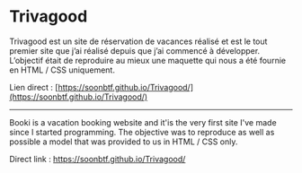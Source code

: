 # Trivagood

Trivagood est un site de réservation de vacances réalisé et est le tout premier site que j’ai réalisé depuis que j’ai commencé à développer. L’objectif était de reproduire au mieux une maquette qui nous a été fournie en HTML / CSS uniquement.

Lien direct :  [https://soonbtf.github.io/Trivagood/](https://soonbtf.github.io/Trivagood/)
________________

Booki is a vacation booking website and it'is the very first site I've made since I started programming. The objective was to reproduce as well as possible a model that was provided to us in HTML / CSS only.

Direct link : https://soonbtf.github.io/Trivagood/
